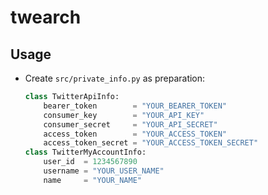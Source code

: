 # twearch
## Usage
- Create `src/private_info.py` as preparation:
  ```python
  class TwitterApiInfo:
      bearer_token        = "YOUR_BEARER_TOKEN"
      consumer_key        = "YOUR_API_KEY"
      consumer_secret     = "YOUR_API_SECRET"
      access_token        = "YOUR_ACCESS_TOKEN"
      access_token_secret = "YOUR_ACCESS_TOKEN_SECRET"
  class TwitterMyAccountInfo:
      user_id  = 1234567890
      username = "YOUR_USER_NAME"
      name     = "YOUR_NAME"
  ```

